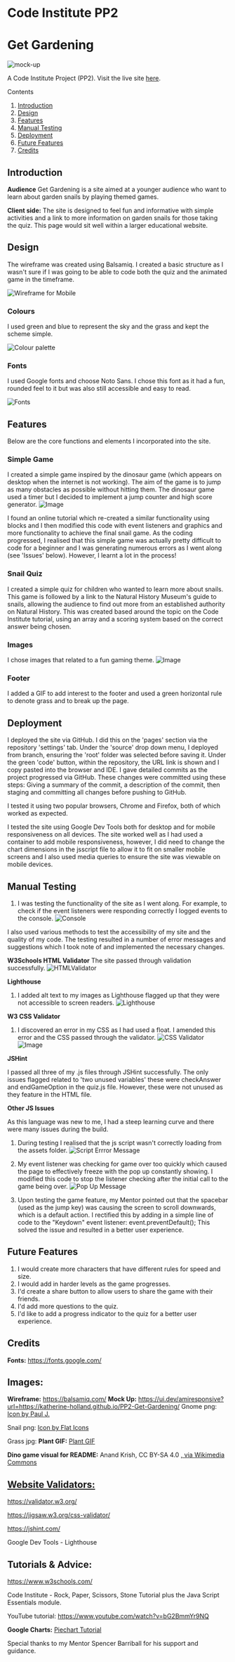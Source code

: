 # Code Institute PP2

# Get Gardening
![mock-up]( assets/images/gardening.png)

A Code Institute Project (PP2). Visit the live site [here](https://katherine-holland.github.io/PP2-Get-Gardening/).

Contents
1. [Introduction](#introduction)
2. [Design](#design)
3. [Features](#features)
4. [Manual Testing](#testing)
6. [Deployment](#deployment)
6. [Future Features](#future)
7. [Credits](#credits) 

## Introduction

**Audience** 
Get Gardening is a site aimed at a younger audience who want to learn about garden snails by playing themed games.

**Client side:**
The site is designed to feel fun and informative with simple activities and a link to more information on garden snails for those taking the quiz. This page would sit well within a larger educational website.

## Design
The wireframe was created using Balsamiq. I created a basic structure as I wasn't sure if I was going to be able to code both the quiz and the animated game in the timeframe.

![Wireframe for Mobile](assets/images/wireframe.png)

### Colours
I used green and blue to represent the sky and the grass and kept the scheme simple. 

![Colour palette](assets/images/gardencolors.png)

### Fonts
I used Google fonts and choose Noto Sans. I chose this font as it had a fun, rounded feel to it but was also still accessible and easy to read.

![Fonts](assets/images/font.png)

## Features
Below are the core functions and elements I incorporated into the site.

### Simple Game
I created a simple game inspired by the dinosaur game (which appears on desktop when the internet is not working). The aim of the game is to jump as many obstacles as possible without hitting them. The dinosaur game used a timer but I decided to implement a jump counter and high score generator.
![Image](assets/images/dino.png)

I found an online tutorial which re-created a similar functionality using blocks and I then modified this code with event listeners and graphics and more functionality to achieve the final snail game. As the coding progressed, I realised that this simple game was actually pretty difficult to code for a beginner and I was generating numerous errors as I went along (see 'Issues' below). However, I learnt a lot in the process!

### Snail Quiz
I created a simple quiz for children who wanted to learn more about snails. This game is followed by a link to the Natural History Museum's guide to snails, allowing the audience to find out more from an established authority on Natural History. This was created based around the topic on the Code Institute tutorial, using an array and a scoring system based on the correct answer being chosen.

### Images
I chose images that related to a fun gaming theme.
![Image](assets/images/snail.png) 

### Footer
I added a GIF to add interest to the footer and used a green horizontal rule to denote grass and to break up the page.

## Deployment
I deployed the site via GitHub. I did this on the 'pages' section via the repository 'settings' tab. Under the 'source' drop down menu, I deployed from branch, ensuring the 'root' folder was selected before saving it. Under the green 'code' button, within the repository, the URL link is shown and I copy pasted into the browser and IDE.
I gave detailed commits as the project progressed via GitHub. These changes were committed using these steps: Giving a summary of the commit, a description of the commit, then staging and committing all changes before pushing to GitHub.

I tested it using two popular browsers, Chrome and Firefox, both of which worked as expected.

I tested the site using Google Dev Tools both for desktop and for mobile responsiveness on all devices. The site worked well as I had used a container to add mobile responsiveness, however, I did need to change the chart dimensions in the jsscript file to allow it to fit on smaller mobile screens and I also used media queries to ensure the site was viewable on mobile devices.

## Manual Testing
1. I was testing the functionality of the site as I went along. For example, to check if the event listeners were responding correctly I logged events to the console.
![Console](assets/images/debug.png)

I also used various methods to test the accessibility of my site and the quality of my code. The testing resulted in a number of error messages and suggestions which I took note of and implemented the necessary changes.

**W3Schools HTML Validator**
The site passed through validation successfully.
![HTMLValidator](assets/images/htmlcheck.png)

**Lighthouse**
1. I added alt text to my images as Lighthouse flagged up that they were not accessible to screen readers.
![Lighthouse](assets/images/lighthouse.png)

**W3 CSS Validator**
1. I discovered an error in my CSS as I had used a float. I amended this error and the CSS passed through the validator.
![CSS Validator](assets/images/errorcss.png)
![Image](assets/images/cssvalidator.png)

**JSHint**

I passed all three of my .js files through JSHint successfully. The only issues flagged related to 'two unused variables' these were checkAnswer and endGameOption in the quiz.js file. However, these were not unused as they feature in the HTML file.


**Other JS Issues**

As this language was new to me, I had a steep learning curve and there were many issues during the build.
1. During testing I realised that the js script wasn't correctly loading from the assets folder.
![Script Errror Message](assets/images/scripterror.png)
   
2. My event listener was checking for game over too quickly which caused the page to effectively freeze with the pop up constantly showing. I modified this code to stop the listener checking after the initial call to the game being over.
 ![Pop Up Message](assets/images/screenfreeze.png)

3. Upon testing the game feature, my Mentor pointed out that the spacebar (used as the jump key) was causing the screen to scroll downwards, which is a default action. I rectified this by adding in a simple line of code to the "Keydown" event listener: event.preventDefault();
This solved the issue and resulted in a better user experience.

## Future Features
1. I would create more characters that have different rules for speed and size.
2. I would add in harder levels as the game progresses. 
3. I'd create a share button to allow users to share the game with their friends.
4. I'd add more questions to the quiz.
5. I'd like to add a progress indicator to the quiz for a better user experience.

## Credits
**Fonts:**
https://fonts.google.com/

## Images:
**Wireframe:**
https://balsamiq.com/
**Mock Up:**
https://ui.dev/amiresponsive?url=https://katherine-holland.github.io/PP2-Get-Gardening/
Gnome png:  <a href="https://www.freepik.com/icon/christmas_10713384#fromView=search&page=2&position=91&uuid=f299468d-611a-472c-b1b4-3052a8f5781e">Icon by Paul J.</a>

Snail png: <a href="https://www.freepik.com/icon/snail_1998793#fromView=search&page=1&position=94&uuid=ac283b6e-e3a3-4246-b66f-a6583c5d678e">Icon by Flat Icons</a>

Grass jpg: 
**Plant GIF:**
<a href="https://lottiefiles.com/animations/plants-cGXbczhsoL?from=search">Plant GIF</a>

**Dino game visual for README:** 
Anand Krish, CC BY-SA 4.0 <a href="https://creativecommons.org/licenses/by-sa/4.0">, via Wikimedia Commons

## Website Validators:
https://validator.w3.org/

https://jigsaw.w3.org/css-validator/

https://jshint.com/

Google Dev Tools - Lighthouse

## Tutorials & Advice:
https://www.w3schools.com/

Code Institute - Rock, Paper, Scissors, Stone Tutorial plus the Java Script Essentials module.

YouTube tutorial: https://www.youtube.com/watch?v=bG2BmmYr9NQ

**Google Charts:**
<a href="https://developers.google.com/chart/interactive/docs/quick_start">Piechart Tutorial</a> 

Special thanks to my Mentor Spencer Barriball for his support and guidance.